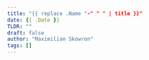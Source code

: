 ```yaml
---
title: "{{ replace .Name "-" " " | title }}"
date: {{ .Date }}
TLDR: ""
draft: false
author: "Maximilian Skowron"
tags: []
---
```


